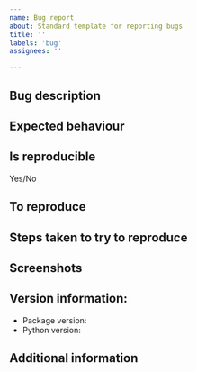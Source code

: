 ```yaml
---
name: Bug report
about: Standard template for reporting bugs
title: ''
labels: 'bug'
assignees: ''

---
```


## Bug description
<!-- A clear and concise description of the bug. -->

## Expected behaviour
<!-- A clear and concise description of what you expected to happen. -->

## Is reproducible
Yes/No 

## To reproduce
<!--  Provide the exact steps to reproduce the behaviour-->

## Steps taken to try to reproduce
<!-- Share what you've tried, but didn't solve the issue -->

## Screenshots
<!-- If applicable, add screenshots to help explain your problem. -->

## Version information:
- Package version:
- Python version:

## Additional information
<!-- Any other information and context that can help with resolving the bug faster. -->
